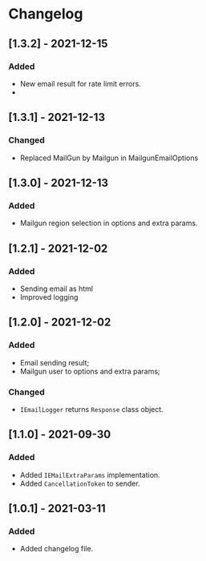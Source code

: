 # Changelog

## [1.3.2] - 2021-12-15

### Added

- New email result for rate limit errors.
- 
## [1.3.1] - 2021-12-13

### Changed

- Replaced MailGun by Mailgun in MailgunEmailOptions

## [1.3.0] - 2021-12-13

### Added

- Mailgun region selection in options and extra params.

## [1.2.1] - 2021-12-02

### Added

- Sending email as html
- Improved logging

## [1.2.0] - 2021-12-02

### Added

- Email sending result;
- Mailgun user to options and extra params;

### Changed

- `IEmailLogger` returns `Response` class object.

## [1.1.0] - 2021-09-30

### Added

- Added `IEMailExtraParams` implementation.
- Added `CancellationToken` to sender.

## [1.0.1] - 2021-03-11

### Added

- Added changelog file.
